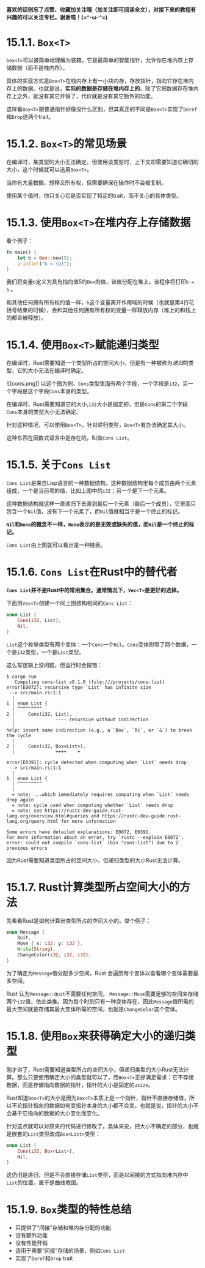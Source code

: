 **喜欢的话别忘了点赞、收藏加关注哦（加关注即可阅读全文），对接下来的教程有兴趣的可以关注专栏。谢谢喵！(=^･ω･^=)**
# 15.1.1. `Box<T>`
`box<T>`可以被简单地理解为装箱，它是最简单的智能指针，允许你在堆内存上存储数据（而不是栈内存）。

具体的实现方式是`Box<T>`在栈内存上有一小块内存，存放指针，指向它存在堆内存上的数据。也就是说，**实际的数据是存储在堆内存上的**。除了它把数据存在堆内存上之外，就没有其它开销了，代价就是没有其它额外的功能。

这样看`Box<T>`跟普通指针好像没什么区别，但其真正的不同是`Box<T>`实现了`Deref`和`Drop`这两个trait。

# 15.1.2. `Box<T>`的常见场景
在编译时，某类型的大小无法确定。但使用该类型时，上下文却需要知道它确切的大小，这个时候就可以选用`Box<T>`。

当你有大量数据，想移交所有权，但需要确保在操作时不会被复制。

使用某个值时，你只关心它是否实现了特定的trait，而不关心的具体类型。

# 15.1.3. 使用`Box<T>`在堆内存上存储数据
看个例子：
```rust
fn main() {
    let b = Box::new(5);
    println!("b = {b}");
}
```
我们将变量`b`定义为具有指向值5的`Box`的值，该值分配在堆上。该程序将打印`b = 5` 。

和其他任何拥有所有权的值一样，`b`这个变量离开作用域的时候（也就是第4行花括号结束的时候），会和其他任何拥有所有权的变量一样释放内存（堆上的和栈上的都会被释放）。

# 15.1.4. 使用`Box<T>`赋能递归类型
在编译时，Rust需要知道一个类型所占的空间大小。但是有一种被称为*递归*的类型，它的大小无法在编译时确定。

![[cons.png]]
以这个图为例，`Cons`类型里面有两个字段，一个字段是`i32`，另一个字段是这个字段`Cons`本身的类型。

在编译时，Rust需要知道它的大小,`i32`大小是固定的，但是`Cons`的第二个字段`Cons`本身的类型大小无法确定。

针对这种情况，可以使用`Box<T>`。针对递归类型，`Box<T>`有办法确定其大小。

这种东西在函数式语言中是存在的，叫做`Cons List`。

# 15.1.5. 关于`Cons List`
`Cons List`是来自Lisp语言的一种数据结构，这种数据结构里每个成员由两个元素组成，一个是当前项的值，比如上图中的`i32`；另一个是下一个元素。

这种数据结构就这样一直递归下去直到最后一个元素（最后一个成员），它里面只包含一个`Nil`值，没有下一个元素了，而`Nil`值就相当于是一个终止的标记。

**`Nil`和`None`的概念不一样，`None`表示的是无效或缺失的值，而`Nil`是一个终止的标记。**

`Cons List`由上图就可以看出是一种链表。

# 15.1.6. `Cons List`在Rust中的替代者
**`Cons List`并不是Rust中的常用集合。通常情况下，`Vec<T>`是更好的选择。**

下面用`Vec<T>`创建一个同上图结构相同的`Cons List`：
```rust
enum List {
    Cons(i32, List),
    Nil,
}
```
`List`这个枚举类型有两个变体：一个`Cons`一个`Nil`。`Cons`变体附带了两个数据，一个是`i32`类型，一个是`List`类型。

这么写逻辑上没问题，但运行时会报错：
```
$ cargo run
   Compiling cons-list v0.1.0 (file:///projects/cons-list)
error[E0072]: recursive type `List` has infinite size
 --> src/main.rs:1:1
  |
1 | enum List {
  | ^^^^^^^^^
2 |     Cons(i32, List),
  |               ---- recursive without indirection
  |
help: insert some indirection (e.g., a `Box`, `Rc`, or `&`) to break the cycle
  |
2 |     Cons(i32, Box<List>),
  |               ++++    +

error[E0391]: cycle detected when computing when `List` needs drop
 --> src/main.rs:1:1
  |
1 | enum List {
  | ^^^^^^^^^
  |
  = note: ...which immediately requires computing when `List` needs drop again
  = note: cycle used when computing whether `List` needs drop
  = note: see https://rustc-dev-guide.rust-lang.org/overview.html#queries and https://rustc-dev-guide.rust-lang.org/query.html for more information

Some errors have detailed explanations: E0072, E0391.
For more information about an error, try `rustc --explain E0072`.
error: could not compile `cons-list` (bin "cons-list") due to 2 previous errors
```
因为Rust需要知道类型所占的空间大小，但递归类型的大小Rust无法计算。
# 15.1.7. Rust计算类型所占空间大小的方法
先看看Rust是如何计算出类型所占的空间大小的。举个例子：
```rust
enum Message {
    Quit,
    Move { x: i32, y: i32 },
    Write(String),
    ChangeColor(i32, i32, i32),
}
```
为了确定为`Message`值分配多少空间，Rust 会遍历每个变体以查看哪个变体需要最多空间。 

Rust 认为`Message::Quit`不需要任何空间， `Message::Move`需要足够的空间来存储两个`i32`值，依此类推。因为每个时刻只有一种变体存在，因此`Message`值所需的最大空间就是存储其最大变体所需的空间，也就是`ChangeColor`这个变体。

# 15.1.8. 使用`Box`来获得确定大小的递归类型
刚才讲了，Rust需要知道类型所占的空间大小，但递归类型的大小Rust无法计算。那么只要使用确定大小的类型就可以了，而`Box<T>`正好满足需求：它不存储数据，而是存储指向数据的指针，指针的大小是固定的`usize`。

Rust知道`Box<T>`的大小是因为`Box<T>`本质上是一个指针，指针不直接存储值，所以不论指针指向的数据如何变指针本身的大小都不会变。也就是说，指针的大小不会基于它指向的数据的大小变化而变化。

针对这点就可以对原来的代码进行修改了。具体来说，把大小不确定的部分，也就是嵌套的`List`类型改成`Box<List>`类型：
```rust
enum List {
    Cons(i32, Box<List>),
    Nil,
}
```
这仍旧是递归，但是不会直接存储`List`类型，而是以间接的方式指向堆内存中`List`的位置，属于是曲线救国。

# 15.1.9. `Box`类型的特性总结
- 只提供了“间接”存储和堆内存分配的功能
- 没有额外功能
- 没有性能开销
- 适用于需要“间接”存储的场景，例如`Cons List`
- 实现了`Deref`和`Drop` trait